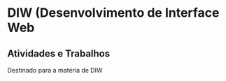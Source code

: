 # DIW (Desenvolvimento de Interface Web

## Atividades e Trabalhos

Destinado para a matéria de DIW 
